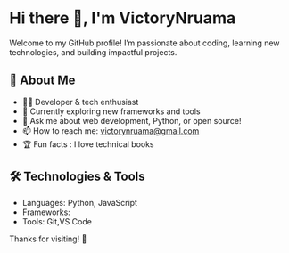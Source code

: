 

# Hi there 👋, I'm VictoryNruama

Welcome to my GitHub profile! I’m passionate about coding, learning new technologies, and building impactful projects.

## 🚀 About Me
- 👨‍💻 Developer & tech enthusiast
- 🌱 Currently exploring new frameworks and tools
- 💬 Ask me about web development, Python, or open source!
- 📫 How to reach me: victorynruama@gmail.com
- 🏆 Fun facts : I love technical books 

## 🛠️ Technologies & Tools
- Languages: Python, JavaScript
- Frameworks: 
- Tools: Git,VS Code



Thanks for visiting! 🚀
